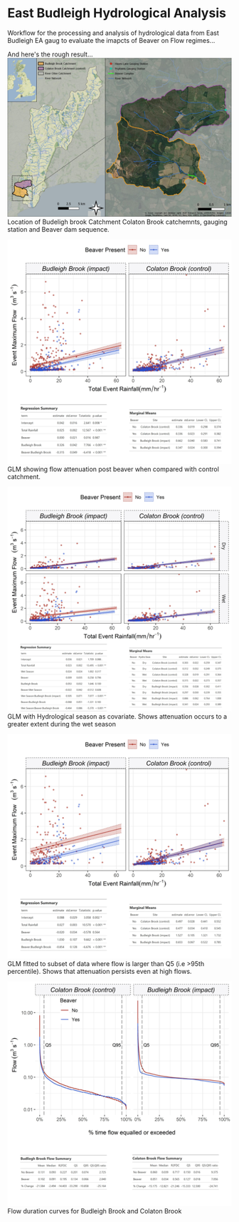 # East Budleigh Hydrological Analysis

Workflow for the processing and analysis of hydrological data from East Budleigh EA gaug to evaluate the imapcts of Beaver on Flow regimes...

And here's the rough result...
![Bud Brook Location](7_Site_Location/exports/BudBrookHydroLoc.jpg) 
Location of Budeligh brook Catchment Colaton Brook catchemnts, gauging station and Beaver dam sequence.

![East Bud example1](6_Event_Stats/BACI_Plots/Fig2.GLM1.jpg)  
GLM showing flow attenuation post beaver when compared with control catchment. 

![East Bud example2](6_Event_Stats/BACI_Plots/Fig3.GLM2.jpg)
GLM with Hydrological season as covariate. Shows attenuation occurs to a greater extent during the wet season

![East Bud example3](6_Event_Stats/BACI_Plots/Fig4.GLM3.jpg)
GLM fitted to subset of data where flow is larger than Q5 (i.e >95th percentile). Shows that attenuation persists even at high flows.

![East Bud example3](6_Event_Stats/BACI_Plots/Fig6.FlowDurCurve.jpg)
Flow duration curves for Budleigh Brook and Colaton Brook
